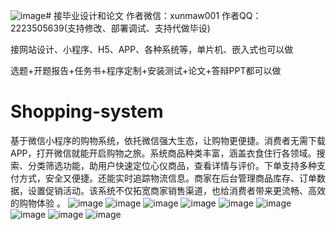 ![image](https://github.com/user-attachments/assets/e670b677-2bf2-4036-a2e7-e70864ec95a4)# 接毕业设计和论文
作者微信：xunmaw001  作者QQ：2223505639(支持修改、部署调试、支持代做毕设)

接网站设计、小程序、H5、APP、各种系统等，单片机、嵌入式也可以做

选题+开题报告+任务书+程序定制+安装测试+论文+答辩PPT都可以做
# Shopping-system
基于微信小程序的购物系统，依托微信强大生态，让购物更便捷。消费者无需下载APP，打开微信就能开启购物之旅。系统商品种类丰富，涵盖衣食住行各领域。搜索、分类筛选功能，助用户快速定位心仪商品，查看详情与评价。下单支持多种支付方式，安全又便捷。还能实时追踪物流信息。商家在后台管理商品库存、订单数据，设置促销活动。该系统不仅拓宽商家销售渠道，也给消费者带来更流畅、高效的购物体验 。
![image](https://github.com/user-attachments/assets/d23a125f-afe8-45e6-9ca5-40b5e0360eb2)
![image](https://github.com/user-attachments/assets/21f9fbbd-916c-4630-87ff-6187818e22a6)
![image](https://github.com/user-attachments/assets/e3d91b9a-199d-4367-a086-3973b40e6d9e)
![image](https://github.com/user-attachments/assets/07fc2d7a-3da4-4966-97f4-e4d734b69c9a)
![image](https://github.com/user-attachments/assets/38c5b7fc-2346-4622-b66d-4d810c5e3517)
![image](https://github.com/user-attachments/assets/a4601642-4fa6-4cea-bdfe-e4f406b4ec10)
![image](https://github.com/user-attachments/assets/6460efa4-dee4-49ab-9f10-9dbbf6d98ac5)
![image](https://github.com/user-attachments/assets/537d8ee5-975f-46ce-a4c6-fd4d5c510870)
![image](https://github.com/user-attachments/assets/f0f4d0af-91f7-43c0-9695-55e8fd6b75d3)
